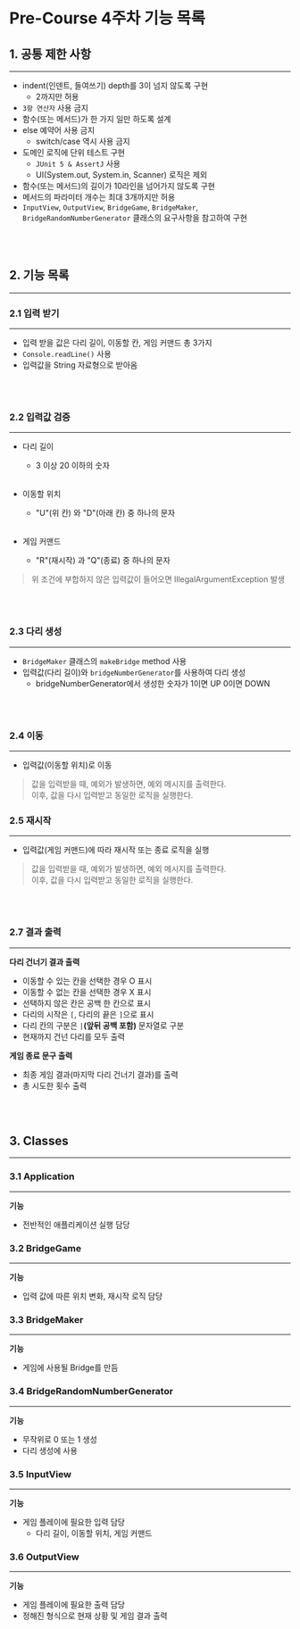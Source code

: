 # Pre-Course 4주차 기능 목록

## 1. 공통 제한 사항

---

- indent(인덴트, 들여쓰기) depth를 3이 넘지 않도록 구현
    - 2까지만 허용
- `3항 연산자` 사용 금지
- 함수(또는 메서드)가 한 가지 일만 하도록 설계
- else 예약어 사용 금지
    - switch/case 역시 사용 금지
- 도메인 로직에 단위 테스트 구현
    - `JUnit 5 & AssertJ` 사용
    - UI(System.out, System.in, Scanner) 로직은 제외
- 함수(또는 메서드)의 길이가 10라인을 넘어가지 않도록 구현
- 메서드의 파라미터 개수는 최대 3개까지만 허용
- `InputView`, `OutputView`, `BridgeGame`, `BridgeMaker`, `BridgeRandomNumberGenerator` 클래스의 요구사항을 참고하여 구현

<br></br>
## 2. 기능 목록

---

### 2.1 입력 받기

---
- 입력 받을 값은 다리 길이, 이동할 칸, 게임 커맨드 총 3가지
- `Console.readLine()` 사용
- 입력값을 String 자료형으로 받아옴


<br></br>
### 2.2 입력값 검증

---
- 다리 길이
    - 3 이상 20 이하의 숫자
<br></br>

- 이동할 위치
    - "U"(위 칸) 와 "D"(아래 칸) 중 하나의 문자
<br></br>

- 게임 커맨드
    - "R"(재시작) 과 "Q"(종료) 중 하나의 문자


>위 조건에 부합하지 않은 입력값이 들어오면 IllegalArgumentException 발생

<br></br>

### 2.3 다리 생성

---
- `BridgeMaker` 클래스의 `makeBridge` method 사용
- 입력값(다리 길이)와 `bridgeNumberGenerator`를 사용하여 다리 생성
  - bridgeNumberGenerator에서 생성한 숫자가 1이면 UP 0이면 DOWN

<br></br>
### 2.4 이동

---
- 입력값(이동할 위치)로 이동

> 값을 입력받을 때, 예외가 발생하면, 예외 메시지를 출력한다. <br>
> 이후, 값을 다시 입력받고 동일한 로직을 실행한다.

### 2.5 재시작

---
- 입력값(게임 커맨드)에 따라 재시작 또는 종료 로직을 실행

> 값을 입력받을 때, 예외가 발생하면, 예외 메시지를 출력한다. <br>
> 이후, 값을 다시 입력받고 동일한 로직을 실행한다.

<br></br>
### 2.7 결과 출력

---
**다리 건너기 결과 출력**
- 이동할 수 있는 칸을 선택한 경우 O 표시
- 이동할 수 없는 칸을 선택한 경우 X 표시
- 선택하지 않은 칸은 공백 한 칸으로 표시
- 다리의 시작은 `[`, 다리의 끝은 `]`으로 표시
- 다리 칸의 구분은 `|`**(앞뒤 공백 포함)** 문자열로 구분
- 현재까지 건넌 다리를 모두 출력

**게임 종료 문구 출력**

- 최종 게임 결과(마지막 다리 건너기 결과)를 출력
- 총 시도한 횟수 출력

<br></br>
## 3. Classes

---

### 3.1 Application

---
**기능**
- 전반적인 애플리케이션 실행 담당

### 3.2 BridgeGame

---
**기능**
- 입력 값에 따른 위치 변화, 재시작 로직 담당

### 3.3 BridgeMaker

---
**기능**
- 게임에 사용될 Bridge를 만듬

### 3.4 BridgeRandomNumberGenerator

---
**기능**
- 무작위로 0 또는 1 생성
- 다리 생성에 사용


### 3.5 InputView

---
**기능**
- 게임 플레이에 필요한 입력 담당
  - 다리 길이, 이동할 위치, 게임 커맨드

### 3.6 OutputView

---
**기능**
- 게임 플레이에 필요한 출력 담당
- 정해진 형식으로 현재 상황 및 게임 결과 출력
